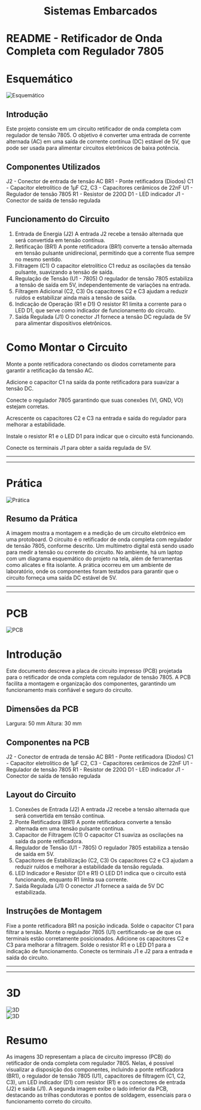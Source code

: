 <h1 align="center"> Sistemas Embarcados </h1>

<p align="center">


# README - Retificador de Onda Completa com Regulador 7805 ###

# Esquemático

![Esquemático](Anexos/Esquemático.png)


## Introdução

Este projeto consiste em um circuito retificador de onda completa com regulador de tensão 7805. O objetivo é converter uma entrada de corrente alternada (AC) em uma saída de corrente contínua (DC) estável de 5V, que pode ser usada para alimentar circuitos eletrônicos de baixa potência.

## Componentes Utilizados

J2 - Conector de entrada de tensão AC
BR1 - Ponte retificadora (Diodos)
C1 - Capacitor eletrolítico de 1µF
C2, C3 - Capacitores cerâmicos de 22nF
U1 - Regulador de tensão 7805
R1 - Resistor de 220Ω
D1 - LED indicador
J1 - Conector de saída de tensão regulada

## Funcionamento do Circuito

1. Entrada de Energia (J2)
A entrada J2 recebe a tensão alternada que será convertida em tensão contínua.
2. Retificação (BR1)
A ponte retificadora (BR1) converte a tensão alternada em tensão pulsante unidirecional, permitindo que a corrente flua sempre no mesmo sentido.
3. Filtragem (C1)
O capacitor eletrolítico C1 reduz as oscilações da tensão pulsante, suavizando a tensão de saída.
4. Regulação de Tensão (U1 - 7805)
O regulador de tensão 7805 estabiliza a tensão de saída em 5V, independentemente de variações na entrada.
5. Filtragem Adicional (C2, C3)
Os capacitores C2 e C3 ajudam a reduzir ruídos e estabilizar ainda mais a tensão de saída.
6. Indicação de Operação (R1 e D1)
O resistor R1 limita a corrente para o LED D1, que serve como indicador de funcionamento do circuito.
7. Saída Regulada (J1)
O conector J1 fornece a tensão DC regulada de 5V para alimentar dispositivos eletrônicos.

# Como Montar o Circuito
Monte a ponte retificadora conectando os diodos corretamente para garantir a retificação da tensão AC.

Adicione o capacitor C1 na saída da ponte retificadora para suavizar a tensão DC.

Conecte o regulador 7805 garantindo que suas conexões (VI, GND, VO) estejam corretas.

Acrescente os capacitores C2 e C3 na entrada e saída do regulador para melhorar a estabilidade.

Instale o resistor R1 e o LED D1 para indicar que o circuito está funcionando.

Conecte os terminais J1 para obter a saída regulada de 5V.

-----------------------------------------------------------------------------------------------------------------------------------------------
-----------------------------------------------------------------------------------------------------------------------------------------------

 # Prática 
![Prática](Anexos/Prática.png)

## Resumo da Prática
A imagem mostra a montagem e a medição de um circuito eletrônico em uma protoboard. O circuito é o retificador de onda completa com regulador de tensão 7805, conforme descrito. Um multímetro digital está sendo usado para medir a tensão ou corrente do circuito. No ambiente, há um laptop com um diagrama esquemático do projeto na tela, além de ferramentas como alicates e fita isolante. A prática ocorreu em um ambiente de laboratório, onde os componentes foram testados para garantir que o circuito forneça uma saída DC estável de 5V.

-----------------------------------------------------------------------------------------------------------------------------------------------
-----------------------------------------------------------------------------------------------------------------------------------------------
# PCB
![PCB](Anexos/PCB.png)

# Introdução

Este documento descreve a placa de circuito impresso (PCB) projetada para o retificador de onda completa com regulador de tensão 7805. A PCB facilita a montagem e organização dos componentes, garantindo um funcionamento mais confiável e seguro do circuito.

## Dimensões da PCB

Largura: 50 mm
Altura: 30 mm

## Componentes na PCB

J2 - Conector de entrada de tensão AC
BR1 - Ponte retificadora (Diodos)
C1 - Capacitor eletrolítico de 1µF
C2, C3 - Capacitores cerâmicos de 22nF
U1 - Regulador de tensão 7805
R1 - Resistor de 220Ω
D1 - LED indicador
J1 - Conector de saída de tensão regulada

## Layout do Circuito

1. Conexões de Entrada (J2)
A entrada J2 recebe a tensão alternada que será convertida em tensão contínua.
2. Ponte Retificadora (BR1)
A ponte retificadora converte a tensão alternada em uma tensão pulsante contínua.
3. Capacitor de Filtragem (C1)
O capacitor C1 suaviza as oscilações na saída da ponte retificadora.
4. Regulador de Tensão (U1 - 7805)
O regulador 7805 estabiliza a tensão de saída em 5V.
5. Capacitores de Estabilização (C2, C3)
Os capacitores C2 e C3 ajudam a reduzir ruídos e melhorar a estabilidade da tensão regulada.
6. LED Indicador e Resistor (D1 e R1)
O LED D1 indica que o circuito está funcionando, enquanto R1 limita sua corrente.
7. Saída Regulada (J1)
O conector J1 fornece a saída de 5V DC estabilizada.

## Instruções de Montagem

Fixe a ponte retificadora BR1 na posição indicada.
Solde o capacitor C1 para filtrar a tensão.
Monte o regulador 7805 (U1) certificando-se de que os terminais estão corretamente posicionados.
Adicione os capacitores C2 e C3 para melhorar a filtragem.
Solde o resistor R1 e o LED D1 para a indicação de funcionamento.
Conecte os terminais J1 e J2 para a entrada e saída do circuito.

-----------------------------------------------------------------------------------------------------------------------------------------------
-----------------------------------------------------------------------------------------------------------------------------------------------
# 3D
![3D](Anexos/CimaDo3d.png)   
![3D](Anexos/BaixoDo3d.png)

# Resumo
As imagens 3D representam a placa de circuito impresso (PCB) do retificador de onda completa com regulador 7805. Nelas, é possível visualizar a disposição dos componentes, incluindo a ponte retificadora (BR1), o regulador de tensão 7805 (U1), capacitores de filtragem (C1, C2, C3), um LED indicador (D1) com resistor (R1) e os conectores de entrada (J2) e saída (J1). A segunda imagem exibe o lado inferior da PCB, destacando as trilhas condutoras e pontos de soldagem, essenciais para o funcionamento correto do circuito.
